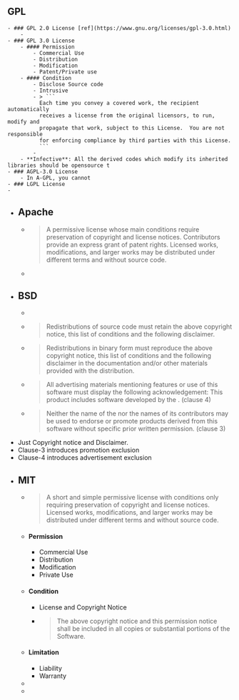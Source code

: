 ## GPL
	- ### GPL 2.0 License [ref](https://www.gnu.org/licenses/gpl-3.0.html)
		-
	- ### GPL 3.0 License
		- #### Permission
			- Commercial Use
			- Distribution
			- Modification
			- Patent/Private use
		- #### Condition
			- Disclose Source code
			- Intrusive
			- > ```
			  Each time you convey a covered work, the recipient automatically
			  receives a license from the original licensors, to run, modify and
			  propagate that work, subject to this License.  You are not responsible
			  for enforcing compliance by third parties with this License.
			  ```
			-
		- **Infective**: All the derived codes which modify its inherited libraries should be opensource t
	- ### AGPL-3.0 License
		- In A-GPL, you cannot
	- ### LGPL License
	-
- ## Apache
	- > A permissive license whose main conditions require preservation of 
	  copyright and license notices. Contributors provide an express grant of 
	  patent rights. Licensed works, modifications, and larger works may be 
	  distributed under different terms and without source code.
	-
- ## BSD
	-
	- >Redistributions of source code must retain the above copyright notice, this list of conditions and the following disclaimer.
	- > Redistributions in binary form must reproduce the above copyright 
	  notice, this list of conditions and the following disclaimer in the 
	  documentation and/or other materials provided with the distribution.
	- > All advertising materials mentioning features or use of this 
	  software must display the following acknowledgement: This product 
	  includes software developed by the <copyright holder>. (clause 4)
	- > Neither the name of the <copyright holder> nor the names of 
	  its contributors may be used to endorse or promote products derived from
	  this software without specific prior written permission. (clause 3)
- Just Copyright notice and Disclaimer.
- Clause-3 introduces promotion exclusion
- Clause-4 introduces advertisement exclusion
- ## MIT
	- > A short and simple permissive license with conditions only requiring 
	  preservation of copyright and license notices. Licensed works, 
	  modifications, and larger works may be distributed under different terms
	   and without source code.
	- #### Permission
		- Commercial Use
		- Distribution
		- Modification
		- Private Use
	- #### Condition
		- License and Copyright Notice
		- > The above copyright notice and this permission notice shall be included in all
		  copies or substantial portions of the Software.
	- #### Limitation
		- Liability
		- Warranty
	-
	-